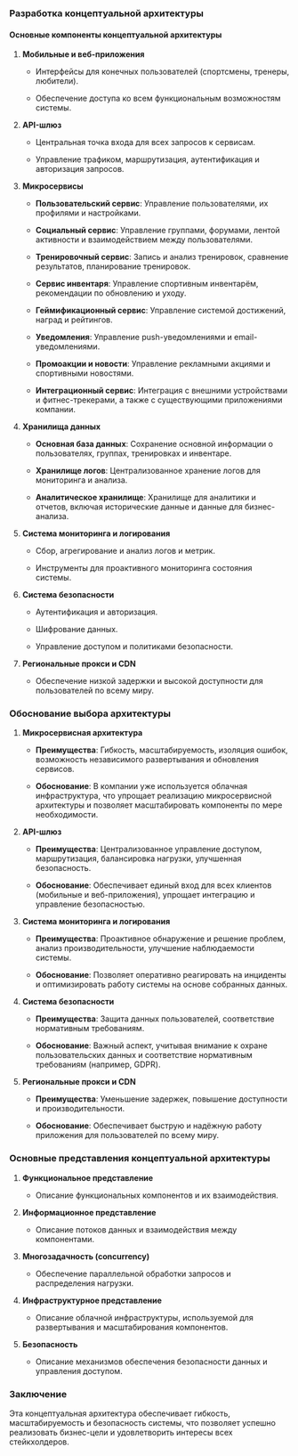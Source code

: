 ### ​Разработка концептуальной архитектуры

#### ​Основные компоненты концептуальной архитектуры

1.  **Мобильные и веб-приложения**
    
    -   Интерфейсы для конечных пользователей (спортсмены, тренеры, любители).
        
    -   Обеспечение доступа ко всем функциональным возможностям системы.
        
2.  **API-шлюз**
    
    -   Центральная точка входа для всех запросов к сервисам.
        
    -   Управление трафиком, маршрутизация, аутентификация и авторизация запросов.
        
3.  **Микросервисы**
    
    -   **Пользовательский сервис**: Управление пользователями, их профилями и настройками.
        
    -   **Социальный сервис**: Управление группами, форумами, лентой активности и взаимодействием между пользователями.
        
    -   **Тренировочный сервис**: Запись и анализ тренировок, сравнение результатов, планирование тренировок.
        
    -   **Сервис инвентаря**: Управление спортивным инвентарём, рекомендации по обновлению и уходу.
        
    -   **Геймификационный сервис**: Управление системой достижений, наград и рейтингов.
        
    -   **Уведомления**: Управление push-уведомлениями и email-уведомлениями.
        
    -   **Промоакции и новости**: Управление рекламными акциями и спортивными новостями.
        
    -   **Интеграционный сервис**: Интеграция с внешними устройствами и фитнес-трекерами, а также с существующими приложениями компании.
        
4.  **Хранилища данных**
    
    -   **Основная база данных**: Сохранение основной информации о пользователях, группах, тренировках и инвентаре.
        
    -   **Хранилище логов**: Централизованное хранение логов для мониторинга и анализа.
        
    -   **Аналитическое хранилище**: Хранилище для аналитики и отчетов, включая исторические данные и данные для бизнес-анализа.
        
5.  **Система мониторинга и логирования**
    
    -   Сбор, агрегирование и анализ логов и метрик.
        
    -   Инструменты для проактивного мониторинга состояния системы.
        
6.  **Система безопасности**
    
    -   Аутентификация и авторизация.
        
    -   Шифрование данных.
        
    -   Управление доступом и политиками безопасности.
        
7.  **Региональные прокси и CDN**
    
    -   Обеспечение низкой задержки и высокой доступности для пользователей по всему миру.
        

  

  

### ​Обоснование выбора архитектуры

1.  **Микросервисная архитектура**
    
    -   **Преимущества**: Гибкость, масштабируемость, изоляция ошибок, возможность независимого развертывания и обновления сервисов.
        
    -   **Обоснование**: В компании уже используется облачная инфраструктура, что упрощает реализацию микросервисной архитектуры и позволяет масштабировать компоненты по мере необходимости.
        
2.  **API-шлюз**
    
    -   **Преимущества**: Централизованное управление доступом, маршрутизация, балансировка нагрузки, улучшенная безопасность.
        
    -   **Обоснование**: Обеспечивает единый вход для всех клиентов (мобильные и веб-приложения), упрощает интеграцию и управление безопасностью.
        
3.  **Система мониторинга и логирования**
    
    -   **Преимущества**: Проактивное обнаружение и решение проблем, анализ производительности, улучшение наблюдаемости системы.
        
    -   **Обоснование**: Позволяет оперативно реагировать на инциденты и оптимизировать работу системы на основе собранных данных.
        
4.  **Система безопасности**
    
    -   **Преимущества**: Защита данных пользователей, соответствие нормативным требованиям.
        
    -   **Обоснование**: Важный аспект, учитывая внимание к охране пользовательских данных и соответствие нормативным требованиям (например, GDPR).
        
5.  **Региональные прокси и CDN**
    
    -   **Преимущества**: Уменьшение задержек, повышение доступности и производительности.
        
    -   **Обоснование**: Обеспечивает быструю и надёжную работу приложения для пользователей по всему миру.
        

### ​Основные представления концептуальной архитектуры

1.  **Функциональное представление**
    
    -   Описание функциональных компонентов и их взаимодействия.
        
2.  **Информационное представление**
    
    -   Описание потоков данных и взаимодействия между компонентами.
        
3.  **Многозадачность (concurrency)**
    
    -   Обеспечение параллельной обработки запросов и распределения нагрузки.
        
4.  **Инфраструктурное представление**
    
    -   Описание облачной инфраструктуры, используемой для развертывания и масштабирования компонентов.
        
5.  **Безопасность**
    
    -   Описание механизмов обеспечения безопасности данных и управления доступом.
        

### ​Заключение

Эта концептуальная архитектура обеспечивает гибкость, масштабируемость и безопасность системы, что позволяет успешно реализовать бизнес-цели и удовлетворить интересы всех стейкхолдеров.
